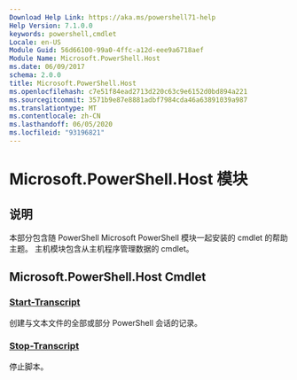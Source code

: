 ```yaml
---
Download Help Link: https://aka.ms/powershell71-help
Help Version: 7.1.0.0
keywords: powershell,cmdlet
Locale: en-US
Module Guid: 56d66100-99a0-4ffc-a12d-eee9a6718aef
Module Name: Microsoft.PowerShell.Host
ms.date: 06/09/2017
schema: 2.0.0
title: Microsoft.PowerShell.Host
ms.openlocfilehash: c7e51f84ead2713d220c63c9e6152d0bd894a221
ms.sourcegitcommit: 3571b9e87e8881adbf7984cda46a63891039a987
ms.translationtype: MT
ms.contentlocale: zh-CN
ms.lasthandoff: 06/05/2020
ms.locfileid: "93196821"
---
```

# Microsoft.PowerShell.Host 模块

## 说明

本部分包含随 PowerShell Microsoft PowerShell 模块一起安装的 cmdlet 的帮助主题。 主机模块包含从主机程序管理数据的 cmdlet。

## Microsoft.PowerShell.Host Cmdlet

### [Start-Transcript](Start-Transcript.md)
创建与文本文件的全部或部分 PowerShell 会话的记录。

### [Stop-Transcript](Stop-Transcript.md)
停止脚本。

